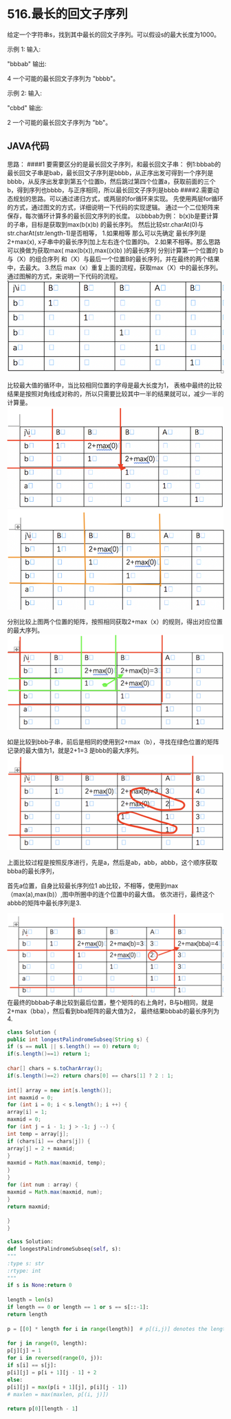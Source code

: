 # 516.最长的回文子序列

给定一个字符串s，找到其中最长的回文子序列。可以假设s的最大长度为1000。

示例 1:
输入:

"bbbab"
输出:

4
一个可能的最长回文子序列为 "bbbb"。

示例 2:
输入:

"cbbd"
输出:

2
一个可能的最长回文子序列为 "bb"。

## JAVA代码  

思路：
####1  要需要区分的是最长回文子序列，和最长回文子串：
例1:bbbab的最长回文子串是bab，最长回文子序列是bbbb，从正序出发可得到一个序列是bbbb，从反序出发拿到第五个位置b，然后跳过第四个位置a，获取前面的三个b，得到序列也bbbb，与正序相同，所以最长回文子序列是bbbb
####2.需要动态规划的思路。可以通过递归方式，或两层的for循环来实现。
先使用两层for循环的方式，通过图文的方式，详细说明一下代码的实现逻辑。
通过一个二位矩阵来保存，每次循环计算多的最长回文序列的长度。
以bbbab为例：
b(x)b是要计算的子串，目标是获取到max(b(x)b) 的最长序列。
然后比较str.charAt(0)与str.charAt(str.length-1)是否相等，
1.如果相等 那么可以先确定 最长序列是2+max(x), x子串中的最长序列加上左右连个位置的b。
2.如果不相等。那么思路可以换做为获取max(  max(b(x)),max((x)b) )的最长序列
分别计算第一个位置的 b与（X）的组合序列  和（X）与最后一个位置B的最长序列，并在最终的两个结果中，去最大。
3.然后 max（x）重复上面的流程，获取max（X）中的最长序列。
通过图解的方式，来说明一下代码的流程。
![Alt text](./516-1.png)

比较最大值的循环中，当比较相同位置的字母是最大长度为1，
表格中最终的比较结果是按照对角线成对称的，所以只需要比较其中一半的结果就可以，减少一半的计算量。
![Alt text](./516-2.png)
![Alt text](./516-3.png)

分别比较上图两个位置的矩阵，按照相同获取2+max（x）的规则，得出对应位置的最大序列。
![Alt text](./516-4.png)

如是比较到bbb子串，前后是相同的使用到2+max（b），寻找在绿色位置的矩阵记录的最大值为1，就是2+1=3 是bbb的最大序列。
![Alt text](./516-5.png)

上面比较过程是按照反序进行，先是a，然后是ab，abb，abbb，这个顺序获取bbba的最长序列，


首先a位置，自身比较最长序列位1
ab比较，不相等，使用到max（max(a),max(b)）,图中所圈中的连个位置中的最大值。
依次进行，最终这个abbb的矩阵中最长序列是3.

![Alt text](./516-6.png)
在最终的bbbab子串比较到最后位置，整个矩阵的右上角时，B与b相同，就是2+max（bba），然后看到bba矩阵的最大值为2，
最终结果bbbab的最长序列为4.




```Java
class Solution {
public int longestPalindromeSubseq(String s) {
if (s == null || s.length() == 0) return 0;
if(s.length()==1) return 1;

char[] chars = s.toCharArray();
if(s.length()==2) return chars[0] == chars[1] ? 2 : 1;

int[] array = new int[s.length()];
int maxmid = 0;
for (int i = 0; i < s.length(); i ++) {
array[i] = 1;
maxmid = 0;
for (int j = i - 1; j > -1; j --) {
int temp = array[j];
if (chars[i] == chars[j]) {
array[j] = 2 + maxmid;
}
maxmid = Math.max(maxmid, temp);
}
}
for (int num : array) {
maxmid = Math.max(maxmid, num);
}
return maxmid;

}
}
```

```python
class Solution:
def longestPalindromeSubseq(self, s):
"""
:type s: str
:rtype: int
"""
if s is None:return 0

length = len(s)
if length == 0 or length == 1 or s == s[::-1]:
return length

p = [[0] * length for i in range(length)]  # p[(i,j)] denotes the length of the palindromic subsequence in the range from i to j.

for j in range(0, length):
p[j][j] = 1
for i in reversed(range(0, j)):
if s[i] == s[j]:
p[i][j] = p[i + 1][j - 1] + 2
else:
p[i][j] = max(p[i + 1][j], p[i][j - 1])
# maxlen = max(maxlen, p[(i, j)])

return p[0][length - 1]
```
